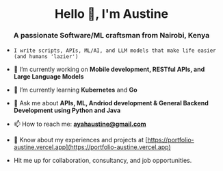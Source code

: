 <h1 align="center">Hello 👋, I'm Austine </h1>
<h3 align="center">A passionate Software/ML craftsman from Nairobi, Kenya</h3>

- ```
  I write scripts, APIs, ML/AI, and LLM models that make life easier (and humans 'lazier')
  ```
- 🔭 I’m currently working on **Mobile development, RESTful APIs, and Large Language Models**

- 🌱 I’m currently learning **Kubernetes** and **Go**

- 💬 Ask me about **APIs, ML, Andriod development & General Backend Development using Python and Java**

- 📫 How to reach me: **ayahaustine@gmail.com**

- 📄 Know about my experiences and projects at [https://portfolio-austine.vercel.app](https://portfolio-austine.vercel.app)

- Hit me up for collaboration, consultancy, and job opportunities.
